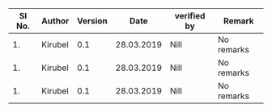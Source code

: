   |Sl No.| Author | Version | Date | verified by | Remark|
  |------|------|-------|-------|-------|------|
  |1. | Kirubel | 0.1 |28.03.2019| Nill | No remarks|
  |1. | Kirubel | 0.1 |28.03.2019| Nill | No remarks|
  |1. | Kirubel | 0.1 |28.03.2019| Nill | No remarks|
